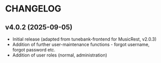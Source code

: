 # CHANGELOG

## v4.0.2 (2025-09-05)

  * Initial release (adapted from tunebank-frontend for MusicRest, v2.0.3)
  * Addition of further user-maintenance functions - forgot username, forgot password etc.
  * Addition of user roles (normal, administration)